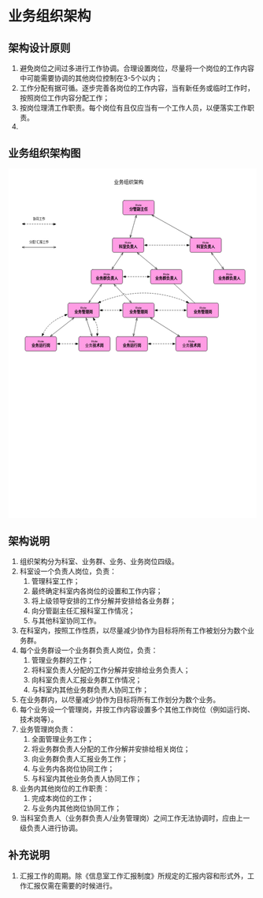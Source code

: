 # 业务组织架构

## 架构设计原则
1. 避免岗位之间过多进行工作协调。合理设置岗位，尽量将一个岗位的工作内容中可能需要协调的其他岗位控制在3-5个以内；
2. 工作分配有据可循。逐步完善各岗位的工作内容，当有新任务或临时工作时，按照岗位工作内容分配工作；
3. 按岗位理清工作职责。每个岗位有且仅应当有一个工作人员，以便落实工作职责。
4.

## 业务组织架构图
<svg xmlns="http://www.w3.org/2000/svg" xmlns:xl="http://www.w3.org/1999/xlink" version="1.1" viewBox="0 0 806 1133" width="806pt" height="1133pt" xmlns:dc="http://purl.org/dc/elements/1.1/"><metadata> Produced by OmniGraffle 6.5.3 <dc:date>2016-06-29 06:29:11 +0000</dc:date></metadata><defs><font-face font-family="Arial" font-size="10" panose-1="2 11 6 4 2 2 2 2 2 4" units-per-em="1000" underline-position="-105.95703" underline-thickness="73.242188" slope="0" x-height="518.5547" cap-height="716.3086" ascent="905.27344" descent="-211.91406" font-weight="500"><font-face-src><font-face-name name="ArialMT"/></font-face-src></font-face><font-face font-family="PingFang SC" font-size="12" panose-1="2 11 8 0 0 0 0 0 0 0" units-per-em="1000" underline-position="-150" underline-thickness="80" slope="0" x-height="600" cap-height="860" ascent="1060.00215" descent="-340.00069" font-weight="bold"><font-face-src><font-face-name name="PingFangSC-Semibold"/></font-face-src></font-face><font-face font-family="PingFang SC" font-size="12" panose-1="2 11 4 0 0 0 0 0 0 0" units-per-em="1000" underline-position="-150" underline-thickness="58" slope="0" x-height="600" cap-height="860" ascent="1060.00215" descent="-340.00069" font-weight="500"><font-face-src><font-face-name name="PingFangSC-Regular"/></font-face-src></font-face><marker orient="auto" overflow="visible" markerUnits="strokeWidth" id="StickArrow_Marker" viewBox="-1 -4 10 8" markerWidth="10" markerHeight="8" color="black"><g><path d="M 8 0 L 0 0 M 0 -3 L 8 0 L 0 3" fill="none" stroke="currentColor" stroke-width="1"/></g></marker><marker orient="auto" overflow="visible" markerUnits="strokeWidth" id="StickArrow_Marker_2" viewBox="-9 -4 10 8" markerWidth="10" markerHeight="8" color="black"><g><path d="M -8 0 L 0 0 M 0 3 L -8 0 L 0 -3" fill="none" stroke="currentColor" stroke-width="1"/></g></marker><marker orient="auto" overflow="visible" markerUnits="strokeWidth" id="FilledArrow_Marker" viewBox="-1 -4 10 8" markerWidth="10" markerHeight="8" color="black"><g><path d="M 8 0 L 0 -3 L 0 3 Z" fill="currentColor" stroke="currentColor" stroke-width="1"/></g></marker><marker orient="auto" overflow="visible" markerUnits="strokeWidth" id="FilledArrow_Marker_2" viewBox="-9 -4 10 8" markerWidth="10" markerHeight="8" color="black"><g><path d="M -8 0 L 0 3 L 0 -3 Z" fill="currentColor" stroke="currentColor" stroke-width="1"/></g></marker><font-face font-family="PingFang SC" font-size="10" panose-1="2 11 4 0 0 0 0 0 0 0" units-per-em="1000" underline-position="-150" underline-thickness="58" slope="0" x-height="600" cap-height="860" ascent="1060.00215" descent="-340.00069" font-weight="500"><font-face-src><font-face-name name="PingFangSC-Regular"/></font-face-src></font-face><font-face font-family="Helvetica Neue" font-size="10" panose-1="2 0 5 3 0 0 0 2 0 4" units-per-em="1000" underline-position="-100" underline-thickness="50" slope="0" x-height="517" cap-height="714" ascent="951.99585" descent="-212.99744" font-weight="500"><font-face-src><font-face-name name="HelveticaNeue"/></font-face-src></font-face><font-face font-family="PingFang SC" font-size="16" panose-1="2 11 4 0 0 0 0 0 0 0" units-per-em="1000" underline-position="-150" underline-thickness="58" slope="0" x-height="600" cap-height="860" ascent="1060.00215" descent="-340.00069" font-weight="500"><font-face-src><font-face-name name="PingFangSC-Regular"/></font-face-src></font-face></defs><g stroke="none" stroke-opacity="1" stroke-dasharray="none" fill="none" fill-opacity="1"><title>业务组织架构</title><rect fill="white" width="806" height="1133"/><g><title>图层 1</title><path d="M 377.24 102.96 L 469.304 102.96 C 472.06542 102.96 474.304 105.198574 474.304 107.96 L 474.304 144.5607 C 474.304 147.32212 472.06542 149.5607 469.304 149.5607 L 377.24 149.5607 C 374.47857 149.5607 372.24 147.32212 372.24 144.5607 L 372.24 107.96 C 372.24 105.198574 374.47857 102.96 377.24 102.96 Z" fill="#ff9de4"/><path d="M 377.24 102.96 L 469.304 102.96 C 472.06542 102.96 474.304 105.198574 474.304 107.96 L 474.304 144.5607 C 474.304 147.32212 472.06542 149.5607 469.304 149.5607 L 377.24 149.5607 C 374.47857 149.5607 372.24 147.32212 372.24 144.5607 L 372.24 107.96 C 372.24 105.198574 374.47857 102.96 377.24 102.96 Z" stroke="black" stroke-linecap="round" stroke-linejoin="round" stroke-width="1"/><text transform="translate(377.24 112.096773)" fill="black"><tspan font-family="Arial" font-size="10" font-weight="500" x="35.748797" y="9" textLength="20.566406">Role</tspan><tspan font-family="PingFang SC" font-size="12" font-weight="bold" x="16.032" y="24.327148" textLength="60">分管副主任</tspan></text><path d="M 343.4 224.64 L 435.464 224.64 C 438.22542 224.64 440.464 226.87857 440.464 229.64 L 440.464 266.2407 C 440.464 269.00212 438.22542 271.2407 435.464 271.2407 L 343.4 271.2407 C 340.63857 271.2407 338.4 269.00212 338.4 266.2407 L 338.4 229.64 C 338.4 226.87857 340.63857 224.64 343.4 224.64 Z" fill="#ff9de4"/><path d="M 343.4 224.64 L 435.464 224.64 C 438.22542 224.64 440.464 226.87857 440.464 229.64 L 440.464 266.2407 C 440.464 269.00212 438.22542 271.2407 435.464 271.2407 L 343.4 271.2407 C 340.63857 271.2407 338.4 269.00212 338.4 266.2407 L 338.4 229.64 C 338.4 226.87857 340.63857 224.64 343.4 224.64 Z" stroke="black" stroke-linecap="round" stroke-linejoin="round" stroke-width="1"/><text transform="translate(343.4 233.77677)" fill="black"><tspan font-family="Arial" font-size="10" font-weight="500" x="35.748797" y="9" textLength="20.566406">Role</tspan><tspan font-family="PingFang SC" font-size="12" font-weight="bold" x="16.032" y="24.327148" textLength="60">科室负责人</tspan></text><path d="M 274.28 326.88 L 366.344 326.88 C 369.10542 326.88 371.344 329.11857 371.344 331.88 L 371.344 368.4807 C 371.344 371.24212 369.10542 373.4807 366.344 373.4807 L 274.28 373.4807 C 271.51857 373.4807 269.28 371.24212 269.28 368.4807 L 269.28 331.88 C 269.28 329.11857 271.51857 326.88 274.28 326.88 Z" fill="#ff9de4"/><path d="M 274.28 326.88 L 366.344 326.88 C 369.10542 326.88 371.344 329.11857 371.344 331.88 L 371.344 368.4807 C 371.344 371.24212 369.10542 373.4807 366.344 373.4807 L 274.28 373.4807 C 271.51857 373.4807 269.28 371.24212 269.28 368.4807 L 269.28 331.88 C 269.28 329.11857 271.51857 326.88 274.28 326.88 Z" stroke="black" stroke-linecap="round" stroke-linejoin="round" stroke-width="1"/><text transform="translate(274.28 336.01677)" fill="black"><tspan font-family="Arial" font-size="10" font-weight="500" x="35.748797" y="9" textLength="20.566406">Role</tspan><tspan font-family="PingFang SC" font-size="12" font-weight="bold" x="10.032" y="24.327148" textLength="72">业务群负责人</tspan></text><path d="M 467.24 326.88 L 559.304 326.88 C 562.0654 326.88 564.304 329.11857 564.304 331.88 L 564.304 368.4807 C 564.304 371.24212 562.0654 373.4807 559.304 373.4807 L 467.24 373.4807 C 464.47857 373.4807 462.24 371.24212 462.24 368.4807 L 462.24 331.88 C 462.24 329.11857 464.47857 326.88 467.24 326.88 Z" fill="#ff9de4"/><path d="M 467.24 326.88 L 559.304 326.88 C 562.0654 326.88 564.304 329.11857 564.304 331.88 L 564.304 368.4807 C 564.304 371.24212 562.0654 373.4807 559.304 373.4807 L 467.24 373.4807 C 464.47857 373.4807 462.24 371.24212 462.24 368.4807 L 462.24 331.88 C 462.24 329.11857 464.47857 326.88 467.24 326.88 Z" stroke="black" stroke-linecap="round" stroke-linejoin="round" stroke-width="1"/><text transform="translate(467.24 336.01677)" fill="black"><tspan font-family="Arial" font-size="10" font-weight="500" x="35.748797" y="9" textLength="20.566406">Role</tspan><tspan font-family="PingFang SC" font-size="12" font-weight="bold" x="10.032" y="24.327148" textLength="72">业务群负责人</tspan></text><path d="M 198.68 435.6 L 290.744 435.6 C 293.50542 435.6 295.744 437.83857 295.744 440.6 L 295.744 477.2007 C 295.744 479.9621 293.50542 482.2007 290.744 482.2007 L 198.68 482.2007 C 195.91857 482.2007 193.68 479.9621 193.68 477.2007 L 193.68 440.6 C 193.68 437.83857 195.91857 435.6 198.68 435.6 Z" fill="#ff9de4"/><path d="M 198.68 435.6 L 290.744 435.6 C 293.50542 435.6 295.744 437.83857 295.744 440.6 L 295.744 477.2007 C 295.744 479.9621 293.50542 482.2007 290.744 482.2007 L 198.68 482.2007 C 195.91857 482.2007 193.68 479.9621 193.68 477.2007 L 193.68 440.6 C 193.68 437.83857 195.91857 435.6 198.68 435.6 Z" stroke="black" stroke-linecap="round" stroke-linejoin="round" stroke-width="1"/><text transform="translate(198.68 444.73677)" fill="black"><tspan font-family="Arial" font-size="10" font-weight="500" x="35.748797" y="9" textLength="20.566406">Role</tspan><tspan font-family="PingFang SC" font-size="12" font-weight="bold" x="16.032" y="24.327148" textLength="60">业务管理岗</tspan></text><path d="M 59.72 544.32 L 151.784 544.32 C 154.54542 544.32 156.784 546.55856 156.784 549.32 L 156.784 585.9207 C 156.784 588.6821 154.54542 590.9207 151.784 590.9207 L 59.72 590.9207 C 56.958575 590.9207 54.72 588.6821 54.72 585.9207 L 54.72 549.32 C 54.72 546.55856 56.958575 544.32 59.72 544.32 Z" fill="#ff9de4"/><path d="M 59.72 544.32 L 151.784 544.32 C 154.54542 544.32 156.784 546.55856 156.784 549.32 L 156.784 585.9207 C 156.784 588.6821 154.54542 590.9207 151.784 590.9207 L 59.72 590.9207 C 56.958575 590.9207 54.72 588.6821 54.72 585.9207 L 54.72 549.32 C 54.72 546.55856 56.958575 544.32 59.72 544.32 Z" stroke="black" stroke-linecap="round" stroke-linejoin="round" stroke-width="1"/><text transform="translate(59.72 553.45676)" fill="black"><tspan font-family="Arial" font-size="10" font-weight="500" x="35.748797" y="9" textLength="20.566406">Role</tspan><tspan font-family="PingFang SC" font-size="12" font-weight="bold" x="16.032" y="24.327148" textLength="60">业务运行岗</tspan></text><path d="M 233.96 544.32 L 326.024 544.32 C 328.78542 544.32 331.024 546.55856 331.024 549.32 L 331.024 585.9207 C 331.024 588.6821 328.78542 590.9207 326.024 590.9207 L 233.96 590.9207 C 231.19857 590.9207 228.96 588.6821 228.96 585.9207 L 228.96 549.32 C 228.96 546.55856 231.19857 544.32 233.96 544.32 Z" fill="#ff9de4"/><path d="M 233.96 544.32 L 326.024 544.32 C 328.78542 544.32 331.024 546.55856 331.024 549.32 L 331.024 585.9207 C 331.024 588.6821 328.78542 590.9207 326.024 590.9207 L 233.96 590.9207 C 231.19857 590.9207 228.96 588.6821 228.96 585.9207 L 228.96 549.32 C 228.96 546.55856 231.19857 544.32 233.96 544.32 Z" stroke="black" stroke-linecap="round" stroke-linejoin="round" stroke-width="1"/><text transform="translate(233.96 553.45676)" fill="black"><tspan font-family="Arial" font-size="10" font-weight="500" x="35.748797" y="9" textLength="20.566406">Role</tspan><tspan font-family="PingFang SC" font-size="12" font-weight="500" x="16.032" y="24.327148" textLength="24">业务</tspan><tspan font-family="PingFang SC" font-size="12" font-weight="bold" x="40.032" y="24.327148" textLength="36">技术岗</tspan></text><path d="M 595.4 224.64 L 687.464 224.64 C 690.2254 224.64 692.464 226.87857 692.464 229.64 L 692.464 266.2407 C 692.464 269.00212 690.2254 271.2407 687.464 271.2407 L 595.4 271.2407 C 592.63856 271.2407 590.4 269.00212 590.4 266.2407 L 590.4 229.64 C 590.4 226.87857 592.63856 224.64 595.4 224.64 Z" fill="#ff9de4"/><path d="M 595.4 224.64 L 687.464 224.64 C 690.2254 224.64 692.464 226.87857 692.464 229.64 L 692.464 266.2407 C 692.464 269.00212 690.2254 271.2407 687.464 271.2407 L 595.4 271.2407 C 592.63856 271.2407 590.4 269.00212 590.4 266.2407 L 590.4 229.64 C 590.4 226.87857 592.63856 224.64 595.4 224.64 Z" stroke="black" stroke-linecap="round" stroke-linejoin="round" stroke-width="1"/><text transform="translate(595.4 233.77677)" fill="black"><tspan font-family="Arial" font-size="10" font-weight="500" x="35.748797" y="9" textLength="20.566406">Role</tspan><tspan font-family="PingFang SC" font-size="12" font-weight="bold" x="16.032" y="24.327148" textLength="60">科室负责人</tspan></text><path d="M 377.24 435.6 L 469.304 435.6 C 472.06542 435.6 474.304 437.83857 474.304 440.6 L 474.304 477.2007 C 474.304 479.9621 472.06542 482.2007 469.304 482.2007 L 377.24 482.2007 C 374.47857 482.2007 372.24 479.9621 372.24 477.2007 L 372.24 440.6 C 372.24 437.83857 374.47857 435.6 377.24 435.6 Z" fill="#ff9de4"/><path d="M 377.24 435.6 L 469.304 435.6 C 472.06542 435.6 474.304 437.83857 474.304 440.6 L 474.304 477.2007 C 474.304 479.9621 472.06542 482.2007 469.304 482.2007 L 377.24 482.2007 C 374.47857 482.2007 372.24 479.9621 372.24 477.2007 L 372.24 440.6 C 372.24 437.83857 374.47857 435.6 377.24 435.6 Z" stroke="black" stroke-linecap="round" stroke-linejoin="round" stroke-width="1"/><text transform="translate(377.24 444.73677)" fill="black"><tspan font-family="Arial" font-size="10" font-weight="500" x="35.748797" y="9" textLength="20.566406">Role</tspan><tspan font-family="PingFang SC" font-size="12" font-weight="bold" x="16.032" y="24.327148" textLength="60">业务管理岗</tspan></text><path d="M 586.04 435.6 L 678.104 435.6 C 680.8654 435.6 683.104 437.83857 683.104 440.6 L 683.104 477.2007 C 683.104 479.9621 680.8654 482.2007 678.104 482.2007 L 586.04 482.2007 C 583.27856 482.2007 581.04 479.9621 581.04 477.2007 L 581.04 440.6 C 581.04 437.83857 583.27856 435.6 586.04 435.6 Z" fill="#ff9de4"/><path d="M 586.04 435.6 L 678.104 435.6 C 680.8654 435.6 683.104 437.83857 683.104 440.6 L 683.104 477.2007 C 683.104 479.9621 680.8654 482.2007 678.104 482.2007 L 586.04 482.2007 C 583.27856 482.2007 581.04 479.9621 581.04 477.2007 L 581.04 440.6 C 581.04 437.83857 583.27856 435.6 586.04 435.6 Z" stroke="black" stroke-linecap="round" stroke-linejoin="round" stroke-width="1"/><text transform="translate(586.04 444.73677)" fill="black"><tspan font-family="Arial" font-size="10" font-weight="500" x="35.748797" y="9" textLength="20.566406">Role</tspan><tspan font-family="PingFang SC" font-size="12" font-weight="bold" x="16.032" y="24.327148" textLength="60">业务管理岗</tspan></text><path d="M 355.64 544.32 L 447.704 544.32 C 450.46542 544.32 452.704 546.55856 452.704 549.32 L 452.704 585.9207 C 452.704 588.6821 450.46542 590.9207 447.704 590.9207 L 355.64 590.9207 C 352.87857 590.9207 350.64 588.6821 350.64 585.9207 L 350.64 549.32 C 350.64 546.55856 352.87857 544.32 355.64 544.32 Z" fill="#ff9de4"/><path d="M 355.64 544.32 L 447.704 544.32 C 450.46542 544.32 452.704 546.55856 452.704 549.32 L 452.704 585.9207 C 452.704 588.6821 450.46542 590.9207 447.704 590.9207 L 355.64 590.9207 C 352.87857 590.9207 350.64 588.6821 350.64 585.9207 L 350.64 549.32 C 350.64 546.55856 352.87857 544.32 355.64 544.32 Z" stroke="black" stroke-linecap="round" stroke-linejoin="round" stroke-width="1"/><text transform="translate(355.64 553.45676)" fill="black"><tspan font-family="Arial" font-size="10" font-weight="500" x="35.748797" y="9" textLength="20.566406">Role</tspan><tspan font-family="PingFang SC" font-size="12" font-weight="bold" x="16.032" y="24.327148" textLength="60">业务运行岗</tspan></text><path d="M 549.32 544.32 L 641.384 544.32 C 644.1454 544.32 646.384 546.55856 646.384 549.32 L 646.384 585.9207 C 646.384 588.6821 644.1454 590.9207 641.384 590.9207 L 549.32 590.9207 C 546.55856 590.9207 544.32 588.6821 544.32 585.9207 L 544.32 549.32 C 544.32 546.55856 546.55856 544.32 549.32 544.32 Z" fill="#ff9de4"/><path d="M 549.32 544.32 L 641.384 544.32 C 644.1454 544.32 646.384 546.55856 646.384 549.32 L 646.384 585.9207 C 646.384 588.6821 644.1454 590.9207 641.384 590.9207 L 549.32 590.9207 C 546.55856 590.9207 544.32 588.6821 544.32 585.9207 L 544.32 549.32 C 544.32 546.55856 546.55856 544.32 549.32 544.32 Z" stroke="black" stroke-linecap="round" stroke-linejoin="round" stroke-width="1"/><text transform="translate(549.32 553.45676)" fill="black"><tspan font-family="Arial" font-size="10" font-weight="500" x="35.748797" y="9" textLength="20.566406">Role</tspan><tspan font-family="PingFang SC" font-size="12" font-weight="500" x="16.032" y="24.327148" textLength="24">业务</tspan><tspan font-family="PingFang SC" font-size="12" font-weight="bold" x="40.032" y="24.327148" textLength="36">技术岗</tspan></text><path d="M 413.93727 159.08309 L 406.54984 185.05875 L 398.37528 215.08761" marker-end="url(#StickArrow_Marker)" marker-start="url(#StickArrow_Marker_2)" stroke="black" stroke-linecap="round" stroke-linejoin="round" stroke-width="1"/><line x1="473.69324" y1="154.38309" x2="591.01073" y2="219.8176" marker-end="url(#StickArrow_Marker)" marker-start="url(#StickArrow_Marker_2)" stroke="black" stroke-linecap="round" stroke-linejoin="round" stroke-width="1"/><line x1="368.13491" y1="279.44228" x2="341.60907" y2="318.67841" marker-end="url(#StickArrow_Marker)" marker-start="url(#StickArrow_Marker_2)" stroke="black" stroke-linecap="round" stroke-linejoin="round" stroke-width="1"/><path d="M 672.44 326.88 L 764.504 326.88 C 767.2654 326.88 769.504 329.11857 769.504 331.88 L 769.504 368.4807 C 769.504 371.24212 767.2654 373.4807 764.504 373.4807 L 672.44 373.4807 C 669.67856 373.4807 667.44 371.24212 667.44 368.4807 L 667.44 331.88 C 667.44 329.11857 669.67856 326.88 672.44 326.88 Z" fill="#ff9de4"/><path d="M 672.44 326.88 L 764.504 326.88 C 767.2654 326.88 769.504 329.11857 769.504 331.88 L 769.504 368.4807 C 769.504 371.24212 767.2654 373.4807 764.504 373.4807 L 672.44 373.4807 C 669.67856 373.4807 667.44 371.24212 667.44 368.4807 L 667.44 331.88 C 667.44 329.11857 669.67856 326.88 672.44 326.88 Z" stroke="black" stroke-linecap="round" stroke-linejoin="round" stroke-width="1"/><text transform="translate(672.44 336.01677)" fill="black"><tspan font-family="Arial" font-size="10" font-weight="500" x="35.748797" y="9" textLength="20.566406">Role</tspan><tspan font-family="PingFang SC" font-size="12" font-weight="bold" x="10.032" y="24.327148" textLength="72">业务群负责人</tspan></text><line x1="425.28937" y1="277.54353" x2="477.41461" y2="320.57716" marker-end="url(#StickArrow_Marker)" marker-start="url(#StickArrow_Marker_2)" stroke="black" stroke-linecap="round" stroke-linejoin="round" stroke-width="1"/><line x1="664.9471" y1="279.14731" x2="694.95688" y2="318.97338" marker-end="url(#StickArrow_Marker)" marker-start="url(#StickArrow_Marker_2)" stroke="black" stroke-linecap="round" stroke-linejoin="round" stroke-width="1"/><line x1="298.4578" y1="381.60875" x2="266.56619" y2="427.47193" marker-end="url(#StickArrow_Marker)" marker-start="url(#StickArrow_Marker_2)" stroke="black" stroke-linecap="round" stroke-linejoin="round" stroke-width="1"/><line x1="349.18524" y1="380.66888" x2="394.39875" y2="428.4118" marker-end="url(#StickArrow_Marker)" marker-start="url(#StickArrow_Marker_2)" stroke="black" stroke-linecap="round" stroke-linejoin="round" stroke-width="1"/><line x1="538.73264" y1="373.4807" x2="606.61134" y2="435.6" stroke="black" stroke-linecap="round" stroke-linejoin="round" stroke-width="1"/><line x1="207.1336" y1="488.30105" x2="143.33039" y2="538.21963" marker-end="url(#StickArrow_Marker)" marker-start="url(#StickArrow_Marker_2)" stroke="black" stroke-linecap="round" stroke-linejoin="round" stroke-width="1"/><line x1="255.32876" y1="491.6173" x2="269.37523" y2="534.90338" marker-end="url(#StickArrow_Marker)" marker-start="url(#StickArrow_Marker_2)" stroke="black" stroke-linecap="round" stroke-linejoin="round" stroke-width="1"/><line x1="416.7136" y1="491.9109" x2="408.23038" y2="534.60977" marker-end="url(#StickArrow_Marker)" marker-start="url(#StickArrow_Marker_2)" stroke="black" stroke-linecap="round" stroke-linejoin="round" stroke-width="1"/><line x1="468.52086" y1="487.48854" x2="550.10312" y2="539.03214" marker-end="url(#StickArrow_Marker)" marker-start="url(#StickArrow_Marker_2)" stroke="black" stroke-linecap="round" stroke-linejoin="round" stroke-width="1"/><line x1="381.244" y1="350.18034" x2="452.34" y2="350.18034" marker-end="url(#FilledArrow_Marker)" marker-start="url(#FilledArrow_Marker_2)" stroke="black" stroke-linecap="round" stroke-linejoin="round" stroke-width="1" stroke-dasharray="4,4"/><line x1="305.644" y1="458.90034" x2="362.34" y2="458.90034" marker-end="url(#FilledArrow_Marker)" marker-start="url(#FilledArrow_Marker_2)" stroke="black" stroke-linecap="round" stroke-linejoin="round" stroke-width="1" stroke-dasharray="4,4"/><line x1="450.364" y1="247.94034" x2="580.5" y2="247.94034" marker-end="url(#FilledArrow_Marker)" marker-start="url(#FilledArrow_Marker_2)" stroke="black" stroke-linecap="round" stroke-linejoin="round" stroke-width="1" stroke-dasharray="4,4"/><line x1="166.684" y1="567.62034" x2="219.06" y2="567.62034" marker-end="url(#FilledArrow_Marker)" marker-start="url(#FilledArrow_Marker_2)" stroke="black" stroke-linecap="round" stroke-linejoin="round" stroke-width="1" stroke-dasharray="4,4"/><line x1="462.604" y1="567.62034" x2="534.42" y2="567.62034" marker-end="url(#FilledArrow_Marker)" marker-start="url(#FilledArrow_Marker_2)" stroke="black" stroke-linecap="round" stroke-linejoin="round" stroke-width="1" stroke-dasharray="4,4"/><line x1="53.003798" y1="179.3427" x2="146.8842" y2="179.93731" marker-end="url(#FilledArrow_Marker)" marker-start="url(#FilledArrow_Marker_2)" stroke="black" stroke-linecap="round" stroke-linejoin="round" stroke-width="1" stroke-dasharray="4,4"/><text transform="translate(79.944 154.54)" fill="black"><tspan font-family="PingFang SC" font-size="10" font-weight="500" x="0" y="11" textLength="40">协同工作</tspan></text><line x1="146.884" y1="254.88" x2="53.003997" y2="254.88" marker-end="url(#StickArrow_Marker)" marker-start="url(#StickArrow_Marker_2)" stroke="black" stroke-linecap="round" stroke-linejoin="round" stroke-width="1"/><text transform="translate(67.943998 230.14)" fill="black"><tspan font-family="PingFang SC" font-size="10" font-weight="500" x=".335" y="11" textLength="20">分配</tspan><tspan font-family="Helvetica Neue" font-size="10" font-weight="500" x="20.335" y="11" textLength="3.33">/</tspan><tspan font-family="PingFang SC" font-size="10" font-weight="500" x="23.665" y="11" textLength="40">汇报工作</tspan></text><text transform="translate(343.4 32.7807)" fill="black"><tspan font-family="PingFang SC" font-size="16" font-weight="500" x="0" y="17" textLength="96">业务组织架构</tspan></text><path d="M 299.32881 431.79243 C 319.10482 423.82324 343.39598 415.76268 370.75697 410.20526 C 369.7407 404.79997 380.55354 402.76698 381.56982 408.17228 C 400.08975 404.97079 419.85856 403 440.464 403 C 496.30597 403 544.9305 417.47432 579.2236 431.69237" marker-end="url(#FilledArrow_Marker)" marker-start="url(#FilledArrow_Marker_2)" stroke="black" stroke-linecap="round" stroke-linejoin="round" stroke-width="1" stroke-dasharray="4,4"/><line x1="484.204" y1="458.90034" x2="571.14" y2="458.90034" marker-end="url(#FilledArrow_Marker)" marker-start="url(#FilledArrow_Marker_2)" stroke="black" stroke-linecap="round" stroke-linejoin="round" stroke-width="1" stroke-dasharray="4,4"/><path d="M 184.40208 475.13693 C 170.09991 480.8189 155.40865 488.29168 143 498 C 127.57188 510.0707 118.51555 523.3729 113.20635 535.08753" marker-end="url(#FilledArrow_Marker)" marker-start="url(#FilledArrow_Marker_2)" stroke="black" stroke-linecap="round" stroke-linejoin="round" stroke-width="1" stroke-dasharray="4,4"/><path d="M 279.94878 490.1776 C 282.79142 494.639 285.24101 499.57944 287 505 C 290.28669 515.12837 290.65405 525.36687 289.66663 534.54787" marker-end="url(#FilledArrow_Marker)" marker-start="url(#FilledArrow_Marker_2)" stroke="black" stroke-linecap="round" stroke-linejoin="round" stroke-width="1" stroke-dasharray="4,4"/></g></g></svg>


## 架构说明

1. 组织架构分为科室、业务群、业务、业务岗位四级。
2. 科室设一个负责人岗位，负责：
    1. 管理科室工作；
    2. 最终确定科室内各岗位的设置和工作内容；
    3. 将上级领导安排的工作分解并安排给各业务群；
    4. 向分管副主任汇报科室工作情况；
    5. 与其他科室协同工作。
3. 在科室内，按照工作性质，以尽量减少协作为目标将所有工作被划分为数个业务群。
4. 每个业务群设一个业务群负责人岗位，负责：
    1. 管理业务群的工作；
    2. 将科室负责人分配的工作分解并安排给业务负责人；
    3. 向科室负责人汇报业务群工作情况；
    4. 与科室内其他业务群负责人协同工作；
5. 在业务群内，以尽量减少协作为目标将所有工作划分为数个业务。
6. 每个业务设一个管理岗，并按工作内容设置多个其他工作岗位（例如运行岗、技术岗等）。
7. 业务管理岗负责：
    1. 全面管理业务工作；
    2. 将业务群负责人分配的工作分解并安排给相关岗位；
    3. 向业务群负责人汇报业务工作；
    4. 与业务内各岗位协同工作；
    5. 与科室内其他业务负责人协同工作；
8. 业务内其他岗位的工作职责：
    1. 完成本岗位的工作；
    2. 与业务内其他岗位协同工作；
9. 当科室负责人（业务群负责人/业务管理岗）之间工作无法协调时，应由上一级负责人进行协调。

## 补充说明

1. 汇报工作的周期。除《信息室工作汇报制度》所规定的汇报内容和形式外，工作汇报仅需在需要的时候进行。
